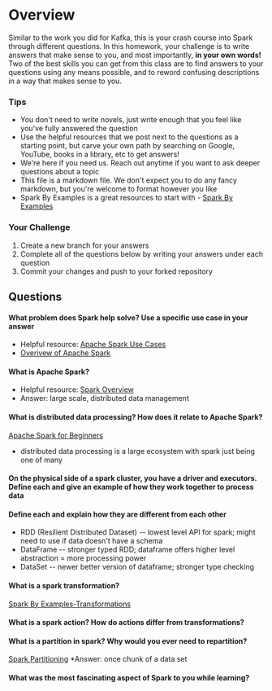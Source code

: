 # Overview

Similar to the work you did for Kafka, this is your crash course into Spark through different questions. In this homework, your
challenge is to write answers that make sense to you, and most importantly, **in your own words!**
Two of the best skills you can get from this class are to find answers to your questions using any means possible, and to
reword confusing descriptions in a way that makes sense to you. 

### Tips
* You don't need to write novels, just write enough that you feel like you've fully answered the question
* Use the helpful resources that we post next to the questions as a starting point, but carve your own path by searching on Google, YouTube, books in a library, etc to get answers!
* We're here if you need us. Reach out anytime if you want to ask deeper questions about a topic 
* This file is a markdown file. We don't expect you to do any fancy markdown, but you're welcome to format however you like
* Spark By Examples is a great resources to start with - [Spark By Examples](https://sparkbyexamples.com/)

### Your Challenge
1. Create a new branch for your answers 
2. Complete all of the questions below by writing your answers under each question
3. Commit your changes and push to your forked repository

## Questions
#### What problem does Spark help solve? Use a specific use case in your answer 
* Helpful resource: [Apache Spark Use Cases](https://www.toptal.com/spark/introduction-to-apache-spark)
* [Overivew of Apache Spark](https://www.youtube.com/watch?v=znBa13Earms&t=42s)

#### What is Apache Spark?
* Helpful resource: [Spark Overview](https://www.youtube.com/watch?v=ymtq8yjmD9I) 
* Answer:  large scale, distributed data management

#### What is distributed data processing? How does it relate to Apache Spark?  
[Apache Spark for Beginners](https://medium.com/@aristo_alex/apache-spark-for-beginners-d3b3791e259e)
* distributed data processing is a large ecosystem with spark just being one of many

#### On the physical side of a spark cluster, you have a driver and executors. Define each and give an example of how they work together to process data

#### Define each and explain how they are different from each other 
* RDD (Resilient Distributed Dataset) -- lowest level API for spark; might need to use if data doesn't have a schema
* DataFrame -- stronger typed RDD; dataframe offers higher level abstraction = more processing power
* DataSet -- newer better version of dataframe; stronger type checking

#### What is a spark transformation?
[Spark By Examples-Transformations](https://sparkbyexamples.com/apache-spark-rdd/spark-rdd-transformations/)

#### What is a spark action? How do actions differ from transformations? 

#### What is a partition in spark? Why would you ever need to repartition? 
[Spark Partitioning](https://sparkbyexamples.com/spark/spark-repartition-vs-coalesce/)
*Answer:  once chunk of a data set

#### What was the most fascinating aspect of Spark to you while learning? 
